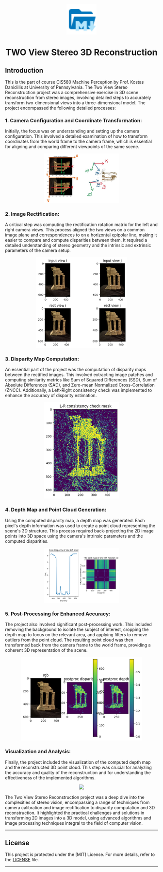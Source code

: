 <div align="center">
<p align="center">
  <img src="https://raw.githubusercontent.com/PKief/vscode-material-icon-theme/ec559a9f6bfd399b82bb44393651661b08aaf7ba/icons/folder-markdown-open.svg" width="100" />
</p>
<p align="center">
    <h1 align="center">TWO View Stereo 3D Reconstruction</h1>
</p>
</div>

## Introduction
This is the part of course CIS580 Machine Perception by Prof. Kostas Danidillis at University of Pennsylvania. The Two View Stereo Reconstruction project was a comprehensive exercise in 3D scene reconstruction from stereo images, involving detailed steps to accurately transform two-dimensional views into a three-dimensional model. The project encompassed the following detailed processes:

### 1. Camera Configuration and Coordinate Transformation: 

Initially, the focus was on understanding and setting up the camera configuration. This involved a detailed examination of how to transform coordinates from the world frame to the camera frame, which is essential for aligning and comparing different viewpoints of the same scene.
<p align="center">
  <img src="results/init.png" width="250">
</p>

### 2. Image Rectification: 
A critical step was computing the rectification rotation matrix for the left and right camera views. This process aligned the two views on a common image plane and correspondences to on a horizontal epipolar line, making it easier to compare and compute disparities between them. It required a detailed understanding of stereo geometry and the intrinsic and extrinsic parameters of the camera setup.

<p align="center">
  <img src="results/output.png" width="300">
</p>

### 3. Disparity Map Computation: 
An essential part of the project was the computation of disparity maps between the rectified images. This involved extracting image patches and computing similarity metrics like Sum of Squared Differences (SSD), Sum of Absolute Differences (SAD), and Zero-mean Normalized Cross-Correlation (ZNCC). Additionally, a Left-Right consistency check was implemented to enhance the accuracy of disparity estimation.

<p align="center">
  <img src="results/output2.png"width="250" >
</p>

### 4. Depth Map and Point Cloud Generation: 

Using the computed disparity map, a depth map was generated. Each pixel's depth information was used to create a point cloud representing the scene's 3D structure. This process required back-projecting the 2D image points into 3D space using the camera's intrinsic parameters and the computed disparities.
<p align="center">
  <img src="results/output1.png" width="250">
</p>

### 5. Post-Processing for Enhanced Accuracy: 
The project also involved significant post-processing work. This included removing the background to isolate the subject of interest, cropping the depth map to focus on the relevant area, and applying filters to remove outliers from the point cloud. The resulting point cloud was then transformed back from the camera frame to the world frame, providing a coherent 3D representation of the scene.

<p align="center">
  <img src="results/output4.png" width="400">
</p>

### Visualization and Analysis:
Finally, the project included the visualization of the computed depth map and the reconstructed 3D point cloud. This step was crucial for analyzing the accuracy and quality of the reconstruction and for understanding the effectiveness of the implemented algorithms.

<p align="center">
  <img src="stereo_res.gif">
</p>

The Two View Stereo Reconstruction project was a deep dive into the complexities of stereo vision, encompassing a range of techniques from camera calibration and image rectification to disparity computation and 3D reconstruction. It highlighted the practical challenges and solutions in transforming 2D images into a 3D model, using advanced algorithms and image processing techniques integral to the field of computer vision.


---

##  License

This project is protected under the [MIT] License. For more details, refer to the [LICENSE](https://choosealicense.com/licenses/mit/) file.

---

